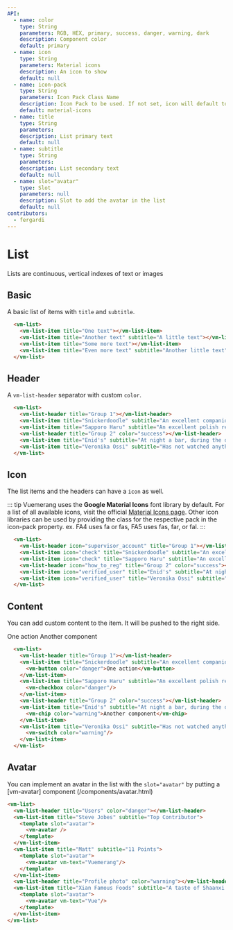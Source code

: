 ```yaml
---
API:
  - name: color
    type: String
    parameters: RGB, HEX, primary, success, danger, warning, dark
    description: Component color
    default: primary
  - name: icon
    type: String
    parameters: Material icons
    description: An icon to show
    default: null
  - name: icon-pack
    type: String
    parameters: Icon Pack Class Name
    description: Icon Pack to be used. If not set, icon will default to Material Icons. ex. FA4 uses fa or fas, FA5 uses fas, far, or fal.
    default: material-icons
  - name: title
    type: String
    parameters:
    description: List primary text
    default: null
  - name: subtitle
    type: String
    parameters:
    description: List secondary text
    default: null
  - name: slot="avatar"
    type: Slot
    parameters: null
    description: Slot to add the avatar in the list
    default: null
contributors:
  - fergardi
---
```


# List

<box header>

  Lists are continuous, vertical indexes of text or images

</box>

<box>

## Basic

A basic list of items with `title` and `subtitle`.

<vuecode md>
<div slot="demo">
  <vm-list>
    <vm-list-item title="One text"></vm-list-item>
    <vm-list-item title="Another text" subtitle="A little text"></vm-list-item>
    <vm-list-item title="Some more text"></vm-list-item>
    <vm-list-item title="Even more text" subtitle="Another little text"></vm-list-item>
  </vm-list>
</div>
<div slot="code">

```html
  <vm-list>
    <vm-list-item title="One text"></vm-list-item>
    <vm-list-item title="Another text" subtitle="A little text"></vm-list-item>
    <vm-list-item title="Some more text"></vm-list-item>
    <vm-list-item title="Even more text" subtitle="Another little text"></vm-list-item>
  </vm-list>
```

</div>
</vuecode>
</box>

<box>

## Header

A `vm-list-header` separator with custom `color`.

<vuecode md>
<div slot="demo">
  <vm-list>
    <vm-list-header title="Group 1"></vm-list-header>
    <vm-list-item title="Snickerdoodle" subtitle="An excellent companion"></vm-list-item>
    <vm-list-item title="Sapporo Haru" subtitle="An excellent polish restaurant, quick delivery and hearty, filling meals"></vm-list-item>
    <vm-list-header title="Group 2" color="success"></vm-list-header>
    <vm-list-item title="Enid's" subtitle="At night a bar, during the day a delicious brunch spot."></vm-list-item>
    <vm-list-item title="Veronika Ossi" subtitle="Has not watched anything recently"></vm-list-item>
  </vm-list>
</div>
<div slot="code">

```html
  <vm-list>
    <vm-list-header title="Group 1"></vm-list-header>
    <vm-list-item title="Snickerdoodle" subtitle="An excellent companion"></vm-list-item>
    <vm-list-item title="Sapporo Haru" subtitle="An excellent polish restaurant, quick delivery and hearty, filling meals"></vm-list-item>
    <vm-list-header title="Group 2" color="success"></vm-list-header>
    <vm-list-item title="Enid's" subtitle="At night a bar, during the day a delicious brunch spot."></vm-list-item>
    <vm-list-item title="Veronika Ossi" subtitle="Has not watched anything recently"></vm-list-item>
  </vm-list>
```

</div>
</vuecode>
</box>

<box>

## Icon

The list items and the headers can have a `icon` as well.

::: tip
Vuemerang uses the **Google Material Icons** font library by default. For a list of all available icons, visit the official [Material Icons page](https://material.io/icons/). Other icon libraries can be used by providing the class for the respective pack in the icon-pack property. ex. FA4 uses fa or fas, FA5 uses fas, far, or fal.
:::

<vuecode md>
<div slot="demo">
  <vm-list>
    <vm-list-header icon="supervisor_account" title="Group 1"></vm-list-header>
    <vm-list-item icon="check" title="Snickerdoodle" subtitle="An excellent companion"></vm-list-item>
    <vm-list-item icon="check" title="Sapporo Haru" subtitle="An excellent polish restaurant, quick delivery and hearty, filling meals"></vm-list-item>
    <vm-list-header icon="how_to_reg" title="Group 2" color="success"></vm-list-header>
    <vm-list-item icon="verified_user" title="Enid's" subtitle="At night a bar, during the day a delicious brunch spot."></vm-list-item>
    <vm-list-item icon="verified_user" title="Veronika Ossi" subtitle="Has not watched anything recently"></vm-list-item>
  </vm-list>
</div>
<div slot="code">

```html
  <vm-list>
    <vm-list-header icon="supervisor_account" title="Group 1"></vm-list-header>
    <vm-list-item icon="check" title="Snickerdoodle" subtitle="An excellent companion"></vm-list-item>
    <vm-list-item icon="check" title="Sapporo Haru" subtitle="An excellent polish restaurant, quick delivery and hearty, filling meals"></vm-list-item>
    <vm-list-header icon="how_to_reg" title="Group 2" color="success"></vm-list-header>
    <vm-list-item icon="verified_user" title="Enid's" subtitle="At night a bar, during the day a delicious brunch spot."></vm-list-item>
    <vm-list-item icon="verified_user" title="Veronika Ossi" subtitle="Has not watched anything recently"></vm-list-item>
  </vm-list>
```

</div>
</vuecode>
</box>

<box>

## Content

You can add custom content to the item. It will be pushed to the right side.

<vuecode md>
<div slot="demo">
  <vm-list>
    <vm-list-header title="Group 1"></vm-list-header>
    <vm-list-item title="Rachel" subtitle="Last seen watching Arrested Development just now.">
      <vm-button color="danger">One action</vm-button>
    </vm-list-item>
    <vm-list-item title="Lindsay" subtitle="Last seen watching Bob's Burgers 10 hours ago.">
      <vm-checkbox color="danger"/>
    </vm-list-item>
    <vm-list-header title="Group 2" color="success"></vm-list-header>
    <vm-list-item title="Enid's" subtitle="At night a bar, during the day a delicious brunch spot.">
      <vm-chip color="warning">Another component</vm-chip>
    </vm-list-item>
    <vm-list-item title="Veronika Ossi" subtitle="Has not watched anything recently">
      <vm-switch color="warning"/>
    </vm-list-item>
  </vm-list>
</div>
<div slot="code">

```html
  <vm-list>
    <vm-list-header title="Group 1"></vm-list-header>
    <vm-list-item title="Snickerdoodle" subtitle="An excellent companion">
      <vm-button color="danger">One action</vm-button>
    </vm-list-item>
    <vm-list-item title="Sapporo Haru" subtitle="An excellent polish restaurant, quick delivery and hearty, filling meals">
      <vm-checkbox color="danger"/>
    </vm-list-item>
    <vm-list-header title="Group 2" color="success"></vm-list-header>
    <vm-list-item title="Enid's" subtitle="At night a bar, during the day a delicious brunch spot.">
      <vm-chip color="warning">Another component</vm-chip>
    </vm-list-item>
    <vm-list-item title="Veronika Ossi" subtitle="Has not watched anything recently">
      <vm-switch color="warning"/>
    </vm-list-item>
  </vm-list>
```

</div>
</vuecode>
</box>

<box>

## Avatar

You can implement an avatar in the list with the `slot="avatar"` by putting a [vm-avatar] component (/components/avatar.html)

<vuecode md>
<div slot="demo">
<vm-list>
  <vm-list-header title="Users" color="primary"></vm-list-header>
  <vm-list-item title="Steve Jobes" subtitle="Top Contributor">
    <template slot="avatar">
      <vm-avatar color="primary" text="Steve Jobes"/>
    </template>
  </vm-list-item>
  <vm-list-item title="Matt" subtitle="11 Points">
    <template slot="avatar">
      <vm-avatar color="primary" text="Matt"/>
    </template>
  </vm-list-item>
  <vm-list-header title="Profile photo" color="warning"></vm-list-header>
  <vm-list-item title="Xian Famous Foods" subtitle="A taste of Shaanxi's delicious culinary traditions, with delights like spicy cold noodles and lamb burgers.">
    <template slot="avatar">
      <vm-avatar color="warning" text="Xian Famous Foods"/>
    </template>
  </vm-list-item>
</vm-list>
</div>
<div slot="code">

```html
<vm-list>
  <vm-list-header title="Users" color="danger"></vm-list-header>
  <vm-list-item title="Steve Jobes" subtitle="Top Contributor">
    <template slot="avatar">
      <vm-avatar />
    </template>
  </vm-list-item>
  <vm-list-item title="Matt" subtitle="11 Points">
    <template slot="avatar">
      <vm-avatar vm-text="Vuemerang"/>
    </template>
  </vm-list-item>
  <vm-list-header title="Profile photo" color="warning"></vm-list-header>
  <vm-list-item title="Xian Famous Foods" subtitle="A taste of Shaanxi's delicious culinary traditions, with delights like spicy cold noodles and lamb burgers.">
    <template slot="avatar">
      <vm-avatar vm-text="Vue"/>
    </template>
  </vm-list-item>
</vm-list>
```

</div>
</vuecode>
</box>
